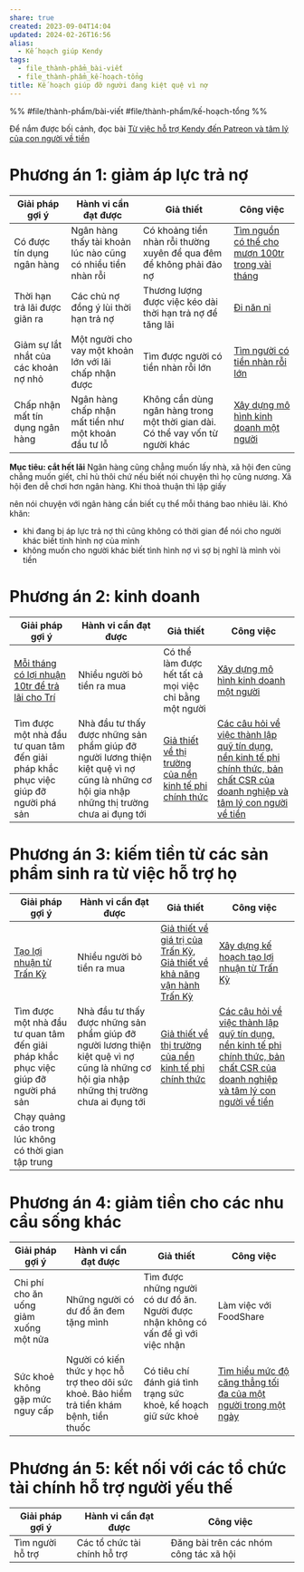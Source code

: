 ```yaml
---
share: true
created: 2023-09-04T14:04
updated: 2024-02-26T16:56
alias:
  - Kế hoạch giúp Kendy
tags:
  - file_thành-phẩm_bài-viết
  - file_thành-phẩm_kế-hoạch-tổng
title: Kế hoạch giúp đỡ người đang kiệt quệ vì nợ
---
```

%%
#file/thành-phẩm/bài-viết 
#file/thành-phẩm/kế-hoạch-tổng
%%

Để nắm được bối cảnh, đọc bài [Từ việc hỗ trợ Kendy đến Patreon và tâm lý của con người về tiền](../../../9%20Blog/T%E1%BB%AB%20vi%E1%BB%87c%20h%E1%BB%97%20tr%E1%BB%A3%20Kendy%20%C4%91%E1%BA%BFn%20Patreon%20v%C3%A0%20t%C3%A2m%20l%C3%BD%20c%E1%BB%A7a%20con%20ng%C6%B0%E1%BB%9Di%20v%E1%BB%81%20ti%E1%BB%81n.md)

# Phương án 1: giảm áp lực trả nợ
| Giải pháp gợi ý                       | Hành vi cần đạt được                                         | Giả thiết                                                                      | Công việc                                           |
| ------------------------------------- | ------------------------------------------------------------ | ------------------------------------------------------------------------------ | --------------------------------------------------- |
| Có được tín dụng ngân hàng            | Ngân hàng thấy tài khoản lúc nào cũng có nhiều tiền nhàn rỗi | Có khoảng tiền nhàn rỗi thường xuyên để qua đêm để không phải đảo nợ           | [Tìm nguồn có thể cho mượn 100tr trong vài tháng](./T%C3%ACm%20ngu%E1%BB%93n%20c%C3%B3%20th%E1%BB%83%20cho%20m%C6%B0%E1%BB%A3n%20100tr%20trong%20v%C3%A0i%20th%C3%A1ng.md) |
| Thời hạn trả lãi được giãn ra         | Các chủ nợ đồng ý lùi thời hạn trả nợ                        | Thương lượng được việc kéo dài thời hạn trả nợ để tăng lãi                     | [Đi năn nỉ](./%C4%90i%20n%C4%83n%20n%E1%BB%89.md)                                       |
| Giảm sự lắt nhắt của các khoản nợ nhỏ | Một người cho vay một khoản lớn với lãi chấp nhận được       | Tìm được người có tiền nhàn rỗi lớn                                            | [Tìm người có tiền nhàn rỗi lớn](./T%C3%ACm%20ng%C6%B0%E1%BB%9Di%20c%C3%B3%20ti%E1%BB%81n%20nh%C3%A0n%20r%E1%BB%97i%20l%E1%BB%9Bn.md)                  |
| Chấp nhận mất tín dụng ngân hàng      | Ngân hàng chấp nhận mất tiền như một khoản đầu tư lỗ         | Không cần dùng ngân hàng trong một thời gian dài. Có thể vay vốn từ người khác | [Xây dựng mô hình kinh doanh một người](./X%C3%A2y%20d%E1%BB%B1ng%20m%C3%B4%20h%C3%ACnh%20kinh%20doanh%20m%E1%BB%99t%20ng%C6%B0%E1%BB%9Di.md)           |

**Mục tiêu: cắt hết lãi**
Ngân hàng cũng chẳng muốn lấy nhà, xã hội đen cũng chẳng muốn giết, chỉ hù thôi chứ nếu biết nói chuyện thì họ cũng nương. Xã hội đen dễ chơi hơn ngân hàng. Khi thoả thuận thì lập giấy

nên nói chuyện với ngân hàng
cần biết cụ thể mỗi tháng bao nhiêu lãi. Khó khăn: 
- khi đang bị áp lực trả nợ thì cũng không có thời gian để nói cho người khác biết tình hình nợ của mình 
- không muốn cho người khác biết tình hình nợ vì sợ bị nghĩ là mình vòi tiền

# Phương án 2: kinh doanh
| Giải pháp gợi ý                                                                     | Hành vi cần đạt được                                                                                                                         | Giả thiết                                                  | Công việc                                                                        |
| ----------------------------------------------------------------------------------- | -------------------------------------------------------------------------------------------------------------------------------------------- | ---------------------------------------------------------- | -------------------------------------------------------------------------------- |
| [Mỗi tháng có lợi nhuận 10tr để trả lãi cho Trí](../../../3%20Th%C3%A0nh%20qu%E1%BA%A3%20mong%20mu%E1%BB%91n/M%E1%BB%97i%20th%C3%A1ng%20c%C3%B3%20l%E1%BB%A3i%20nhu%E1%BA%ADn%2010tr%20%C4%91%E1%BB%83%20tr%E1%BA%A3%20l%C3%A3i%20cho%20Tr%C3%AD.md)                                          | Nhiều người bỏ tiền ra mua                                                                                                                   | Có thể làm được hết tất cả mọi việc chỉ bằng một người     | [Xây dựng mô hình kinh doanh một người](./X%C3%A2y%20d%E1%BB%B1ng%20m%C3%B4%20h%C3%ACnh%20kinh%20doanh%20m%E1%BB%99t%20ng%C6%B0%E1%BB%9Di.md)                                        |
| Tìm được một nhà đầu tư quan tâm đến giải pháp khắc phục việc giúp đỡ người phá sản | Nhà đầu tư thấy được những sản phẩm giúp đỡ người lương thiện kiệt quệ vì nợ cũng là những cơ hội gia nhập những thị trường chưa ai đụng tới | [Giả thiết về thị trường của nền kinh tế phi chính thức](../../../2%20Gi%E1%BA%A3%20thi%E1%BA%BFt/Th%E1%BB%8B%20tr%C6%B0%E1%BB%9Dng/Gi%E1%BA%A3%20thi%E1%BA%BFt%20v%E1%BB%81%20th%E1%BB%8B%20tr%C6%B0%E1%BB%9Dng%20c%E1%BB%A7a%20n%E1%BB%81n%20kinh%20t%E1%BA%BF%20phi%20ch%C3%ADnh%20th%E1%BB%A9c.md) | [Các câu hỏi về việc thành lập quỹ tín dụng, nền kinh tế phi chính thức, bản chất CSR của doanh nghiệp và tâm lý con người về tiền](./C%C3%A1c%20c%C3%A2u%20h%E1%BB%8Fi%20v%E1%BB%81%20vi%E1%BB%87c%20th%C3%A0nh%20l%E1%BA%ADp%20qu%E1%BB%B9%20t%C3%ADn%20d%E1%BB%A5ng,%20n%E1%BB%81n%20kinh%20t%E1%BA%BF%20phi%20ch%C3%ADnh%20th%E1%BB%A9c,%20b%E1%BA%A3n%20ch%E1%BA%A5t%20CSR%20c%E1%BB%A7a%20doanh%20nghi%E1%BB%87p%20v%C3%A0%20t%C3%A2m%20l%C3%BD%20con%20ng%C6%B0%E1%BB%9Di%20v%E1%BB%81%20ti%E1%BB%81n.md) |

# Phương án 3: kiếm tiền từ các sản phẩm sinh ra từ việc hỗ trợ họ
| Giải pháp gợi ý                                                                     | Hành vi cần đạt được                                                                                                                         | Giả thiết                                                                        | Công việc                                                                                                                             |
| ----------------------------------------------------------------------------------- | -------------------------------------------------------------------------------------------------------------------------------------------- | -------------------------------------------------------------------------------- | ------------------------------------------------------------------------------------------------------------------------------------- |
| [Tạo lợi nhuận từ Trấn Kỳ](K%E1%BA%BF%20ho%E1%BA%A1ch%20t%E1%BA%A1o%20l%E1%BB%A3i%20nhu%E1%BA%ADn.md)                     | Nhiều người bỏ tiền ra mua                                                                                                                   | [Giả thiết về giá trị của Trấn Kỳ](../../../2%20Gi%E1%BA%A3%20thi%E1%BA%BFt/Gi%C3%A1%20tr%E1%BB%8B%20c%E1%BB%A7a%20Tr%E1%BA%A5n%20K%E1%BB%B3/Gi%E1%BA%A3%20thi%E1%BA%BFt%20v%E1%BB%81%20gi%C3%A1%20tr%E1%BB%8B%20c%E1%BB%A7a%20Tr%E1%BA%A5n%20K%E1%BB%B3.md), [Giả thiết về khả năng vận hành Trấn Kỳ](../../../2%20Gi%E1%BA%A3%20thi%E1%BA%BFt/Kh%E1%BA%A3%20n%C4%83ng%20v%E1%BA%ADn%20h%C3%A0nh/Gi%E1%BA%A3%20thi%E1%BA%BFt%20v%E1%BB%81%20kh%E1%BA%A3%20n%C4%83ng%20v%E1%BA%ADn%20h%C3%A0nh%20Tr%E1%BA%A5n%20K%E1%BB%B3.md) | [Xây dựng kế hoạch tạo lợi nhuận từ Trấn Kỳ](K%E1%BA%BF%20ho%E1%BA%A1ch%20t%E1%BA%A1o%20l%E1%BB%A3i%20nhu%E1%BA%ADn.md)                                                     |
| Tìm được một nhà đầu tư quan tâm đến giải pháp khắc phục việc giúp đỡ người phá sản | Nhà đầu tư thấy được những sản phẩm giúp đỡ người lương thiện kiệt quệ vì nợ cũng là những cơ hội gia nhập những thị trường chưa ai đụng tới | [Giả thiết về thị trường của nền kinh tế phi chính thức](../../../2%20Gi%E1%BA%A3%20thi%E1%BA%BFt/Th%E1%BB%8B%20tr%C6%B0%E1%BB%9Dng/Gi%E1%BA%A3%20thi%E1%BA%BFt%20v%E1%BB%81%20th%E1%BB%8B%20tr%C6%B0%E1%BB%9Dng%20c%E1%BB%A7a%20n%E1%BB%81n%20kinh%20t%E1%BA%BF%20phi%20ch%C3%ADnh%20th%E1%BB%A9c.md)                       | [Các câu hỏi về việc thành lập quỹ tín dụng, nền kinh tế phi chính thức, bản chất CSR của doanh nghiệp và tâm lý con người về tiền](./C%C3%A1c%20c%C3%A2u%20h%E1%BB%8Fi%20v%E1%BB%81%20vi%E1%BB%87c%20th%C3%A0nh%20l%E1%BA%ADp%20qu%E1%BB%B9%20t%C3%ADn%20d%E1%BB%A5ng,%20n%E1%BB%81n%20kinh%20t%E1%BA%BF%20phi%20ch%C3%ADnh%20th%E1%BB%A9c,%20b%E1%BA%A3n%20ch%E1%BA%A5t%20CSR%20c%E1%BB%A7a%20doanh%20nghi%E1%BB%87p%20v%C3%A0%20t%C3%A2m%20l%C3%BD%20con%20ng%C6%B0%E1%BB%9Di%20v%E1%BB%81%20ti%E1%BB%81n.md) |
| Chạy quảng cáo trong lúc không có thời gian tập trung                               |                                                                                                                                              |                                                                                  |                                                                                                                                       |
# Phương án 4: giảm tiền cho các nhu cầu sống khác
| Giải pháp gợi ý                        | Hành vi cần đạt được                                                                       | Giả thiết                                                                          | Công việc                                                          |
| -------------------------------------- | ------------------------------------------------------------------------------------------ | ---------------------------------------------------------------------------------- | ------------------------------------------------------------------ |
| Chi phí cho ăn uống giảm xuống một nửa | Những người có dư đồ ăn đem tặng mình                                                      | Tìm được những người có dư đồ ăn. Người được nhận không có vấn đề gì với việc nhận | Làm việc với FoodShare                                             |
| Sức khoẻ không gặp mức nguy cấp        | Người có kiến thức y học hỗ trợ theo dõi sức khoẻ. Bảo hiểm trả tiền khám bệnh, tiền thuốc | Có tiêu chí đánh giá tình trạng sức khoẻ, kế hoạch giữ sức khoẻ                    | [Tìm hiểu mức độ căng thẳng tối đa của một người trong một ngày](./T%C3%ACm%20hi%E1%BB%83u%20m%E1%BB%A9c%20%C4%91%E1%BB%99%20c%C4%83ng%20th%E1%BA%B3ng%20t%E1%BB%91i%20%C4%91a%20c%E1%BB%A7a%20m%E1%BB%99t%20ng%C6%B0%E1%BB%9Di%20trong%20m%E1%BB%99t%20ng%C3%A0y.md) |

# Phương án 5: kết nối với các tổ chức tài chính hỗ trợ người yếu thế
| Giải pháp gợi ý  | Hành vi cần đạt được         | Công việc                                                                        |
| ---------------- | ---------------------------- | -------------------------------------------------------------------------------- |
| Tìm người hỗ trợ | Các tổ chức tài chính hỗ trợ |  Đăng bài trên các nhóm công tác xã hội|
